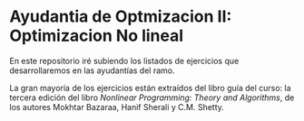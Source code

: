 # Ayudantia de Optmizacion II: Optimizacion No lineal

En este repositorio iré subiendo los listados de ejercicios que desarrollaremos en las ayudantías del ramo.

La gran mayoría de los ejercicios están extraídos del libro guía del curso: la tercera edición del libro *Nonlinear Programming: Theory and Algorithms*, de los autores Mokhtar Bazaraa, Hanif Sherali y C.M. Shetty.

